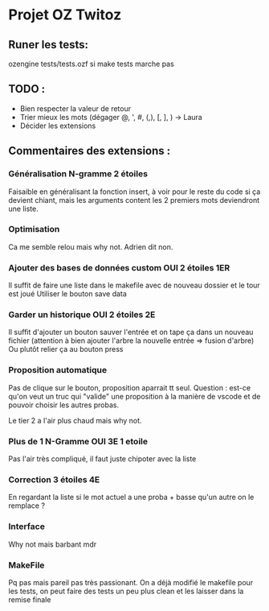 # Projet OZ Twitoz

## Runer les tests: 
ozengine tests/tests.ozf si make tests marche pas

## TODO :
* Bien respecter la valeur de retour
* Trier mieux les mots (dégager @, ', #, (,), [, ],  ) -> Laura
* Décider les extensions

## Commentaires des extensions :

### Généralisation N-gramme 2 étoiles 
Faisaible en généralisant la fonction insert, à voir pour le reste du code si ça devient chiant, mais les arguments content les 2 premiers mots deviendront une liste.

### Optimisation
Ca me semble relou mais why not. Adrien dit non.

### Ajouter des bases de données custom OUI 2 étoiles 1ER
Il suffit de faire une liste dans le makefile avec de nouveau dossier et le tour est joué
Utiliser le bouton save data

### Garder un historique OUI 2 étoiles 2E
Il suffit d'ajouter un bouton sauver l'entrée et on tape ça dans un nouveau fichier (attention à bien ajouter l'arbre la nouvelle entrée => fusion d'arbre)
Ou plutôt relier ça au bouton press

### Proposition automatique
Pas de clique sur le bouton, proposition aparrait tt seul.
Question : est-ce qu'on veut un truc qui "valide" une proposition à la manière de vscode et de pouvoir choisir les autres probas.

Le tier 2 a l'air plus chaud mais why not.

### Plus de 1 N-Gramme OUI 3E 1 etoile
Pas l'air très compliqué, il faut juste chipoter avec la liste

### Correction 3 étoiles 4E
En regardant la liste si le mot actuel a une proba + basse qu'un autre on le remplace ?

### Interface
Why not mais barbant mdr

### MakeFile
Pq pas mais pareil pas très passionant.
On a déjà modifié le makefile pour les tests, on peut faire des tests un peu plus clean et les laisser dans la remise finale